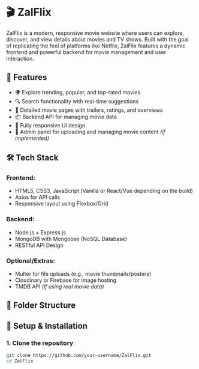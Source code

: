 # 🎬 ZalFlix

ZalFlix is a modern, responsive movie website where users can explore, discover, and view details about movies and TV shows. Built with the goal of replicating the feel of platforms like Netflix, ZalFlix features a dynamic frontend and powerful backend for movie management and user interaction.

## 🚀 Features

- 🌍 Explore trending, popular, and top-rated movies
- 🔍 Search functionality with real-time suggestions
- 📄 Detailed movie pages with trailers, ratings, and overviews
- 📦 Backend API for managing movie data
- 🎨 Fully responsive UI design
- 🧠 Admin panel for uploading and managing movie content *(if implemented)*

## 🛠️ Tech Stack

### Frontend:
- HTML5, CSS3, JavaScript (Vanilla or React/Vue depending on the build)
- Axios for API calls
- Responsive layout using Flexbox/Grid

### Backend:
- Node.js + Express.js
- MongoDB with Mongoose (NoSQL Database)
- RESTful API Design

### Optional/Extras:
- Multer for file uploads (e.g., movie thumbnails/posters)
- Cloudinary or Firebase for image hosting
- TMDB API *(if using real movie data)*

## 📁 Folder Structure


## 🧪 Setup & Installation

### 1. Clone the repository
```bash
git clone https://github.com/your-username/ZalFlix.git
cd ZalFlix
